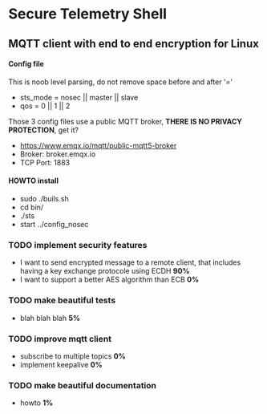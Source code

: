 # Secure Telemetry Shell 
MQTT client with end to end encryption for Linux
-------
#### Config file
This is noob level parsing, do not remove space before and after '='
- sts_mode = nosec || master || slave
- qos = 0 || 1 || 2

Those 3 config files use a public MQTT broker, **THERE IS NO PRIVACY PROTECTION**, get it?
- https://www.emqx.io/mqtt/public-mqtt5-broker
- Broker: broker.emqx.io
- TCP Port: 1883

#### HOWTO install
- sudo ./buils.sh 
- cd bin/
- ./sts
- start ../config_nosec

### TODO implement security features
- I want to send encrypted message to a remote client, that includes
  having a key exchange protocole using ECDH **90%**
- I want to support a better AES algorithm than ECB **0%**

### TODO make beautiful tests
- blah blah blah **5%**

### TODO improve mqtt client
- subscribe to multiple topics **0%**
- implement keepalive **0%**

### TODO make beautiful documentation
- howto **1%**
